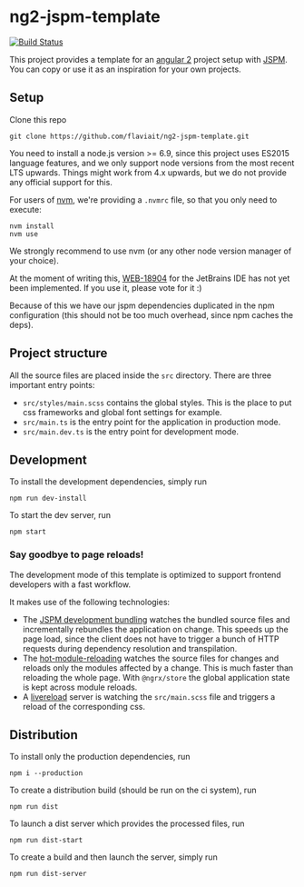 # ng2-jspm-template

[![Build Status](https://travis-ci.org/flaviait/ng2-jspm-template.svg?branch=master)](https://travis-ci.org/flaviait/ng2-jspm-template)

This project provides a template for an [angular 2](https://angular.io/) project setup with [JSPM](http://jspm.io/).
You can copy or use it as an inspiration for your own projects.

## Setup

Clone this repo

    git clone https://github.com/flaviait/ng2-jspm-template.git

You need to install a node.js version >= 6.9, since this project uses ES2015 language features, and we only support node versions from the most recent LTS upwards.
Things might work from 4.x upwards, but we do not provide any official support for this.

For users of [nvm](https://github.com/creationix/nvm), we're providing a `.nvmrc` file, so that you only need to execute:
```
nvm install
nvm use
```
We strongly recommend to use nvm (or any other node version manager of your choice).

At the moment of writing this, [WEB-18904](https://youtrack.jetbrains.com/issue/WEB-18904)
for the JetBrains IDE has not yet been implemented. If you use it, please vote for it :)

Because of this we have our jspm dependencies duplicated in the npm configuration (this
should not be too much overhead, since npm caches the deps).

## Project structure

All the source files are placed inside the `src` directory.
There are three important entry points:

* `src/styles/main.scss` contains the global styles. This is the place to put css frameworks and global font settings for example.
* `src/main.ts` is the entry point for the application in production mode.
* `src/main.dev.ts` is the entry point for development mode.

## Development

To install the development dependencies, simply run

    npm run dev-install

To start the dev server, run

    npm start

### Say goodbye to page reloads!

The development mode of this template is optimized to support frontend
developers with a fast workflow.

It makes use of the following technologies:

* The [JSPM development bundling](http://jspm.io/0.17-beta-guide/development-bundling.html) watches the bundled source files
and incrementally rebundles the application on change. This speeds up the page load, since the client does not have to trigger
a bunch of HTTP requests during dependency resolution and transpilation.
* The [hot-module-reloading](http://jspm.io/0.17-beta-guide/hot-reloading.html) watches the source files for changes
and reloads only the modules affected by a change. This is much faster than reloading the whole page.
With `@ngrx/store` the global application state is kept across module reloads.
* A [livereload](http://livereload.com/) server is watching the `src/main.scss` file and triggers a reload of the corresponding css.

## Distribution

To install only the production dependencies, run

    npm i --production

To create a distribution build (should be run on the ci system), run

    npm run dist

To launch a dist server which provides the processed files, run

    npm run dist-start

To create a build and then launch the server, simply run

    npm run dist-server